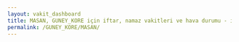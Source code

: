```yaml
---
layout: vakit_dashboard
title: MASAN, GUNEY_KORE için iftar, namaz vakitleri ve hava durumu - ilçe/eyalet seç
permalink: /GUNEY_KORE/MASAN/
---
```


<script type="text/javascript">
  var GLOBAL_COUNTRY = 'GUNEY_KORE';
  var GLOBAL_CITY = 'MASAN';
  var GLOBAL_STATE = '';
  var lat = 72;
  var lon = 21;
</script>
